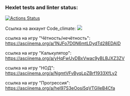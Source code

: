 ### Hexlet tests and linter status:
[![Actions Status](https://github.com/KirVoloff/python-project-49/workflows/hexlet-check/badge.svg)](https://github.com/KirVoloff/python-project-49/actions)

Ссылка на аккаунт Code_сlimate:
<a href="https://codeclimate.com/github/KirVoloff/python-project-49/maintainability"><img src="https://api.codeclimate.com/v1/badges/f7212c0c289a4616400b/maintainability" /></a>

ссылка на игру "Чётность/нечётность":
https://asciinema.org/a/1NJFo7D0N6mtLDydTd28EDAID

ссылка на игру "Калькулятор":
https://asciinema.org/a/yHqFwUvDBxVwac9yBLBJXZ3ZV

ссылка на игру "НОД":
https://asciinema.org/a/NgmtVFvByqLpZBrf1933XfLy2

ссылка на игру "Прогрессия":
https://asciinema.org/a/heI97S3eOosi5qVTGIleB4Cfa
